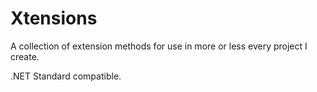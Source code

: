 # Xtensions

A collection of extension methods for use in more or less every project I create.

.NET Standard compatible.
